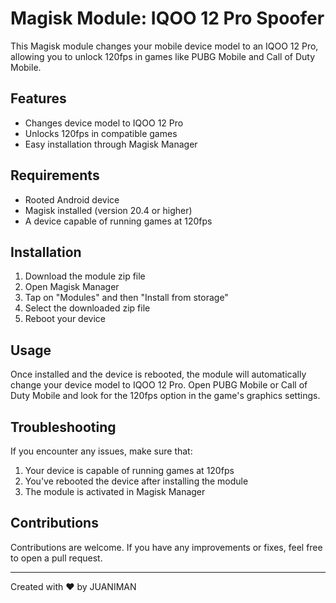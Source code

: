 # Magisk Module: IQOO 12 Pro Spoofer

This Magisk module changes your mobile device model to an IQOO 12 Pro, allowing you to unlock 120fps in games like PUBG Mobile and Call of Duty Mobile.

## Features

- Changes device model to IQOO 12 Pro
- Unlocks 120fps in compatible games
- Easy installation through Magisk Manager

## Requirements

- Rooted Android device
- Magisk installed (version 20.4 or higher)
- A device capable of running games at 120fps

## Installation

1. Download the module zip file
2. Open Magisk Manager
3. Tap on "Modules" and then "Install from storage"
4. Select the downloaded zip file
5. Reboot your device

## Usage

Once installed and the device is rebooted, the module will automatically change your device model to IQOO 12 Pro. Open PUBG Mobile or Call of Duty Mobile and look for the 120fps option in the game's graphics settings.

## Troubleshooting

If you encounter any issues, make sure that:

1. Your device is capable of running games at 120fps
2. You've rebooted the device after installing the module
3. The module is activated in Magisk Manager

## Contributions

Contributions are welcome. If you have any improvements or fixes, feel free to open a pull request.

---

Created with ❤️ by JUANIMAN
